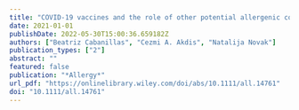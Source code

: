 ```yaml
---
title: "COVID-19 vaccines and the role of other potential allergenic components different from PEG. A reply to: “Other excipients than PEG might cause serious hypersensitivity reactions in COVID-19 vaccines”"
date: 2021-01-01
publishDate: 2022-05-30T15:00:36.659182Z
authors: ["Beatriz Cabanillas", "Cezmi A. Akdis", "Natalija Novak"]
publication_types: ["2"]
abstract: ""
featured: false
publication: "*Allergy*"
url_pdf: "https://onlinelibrary.wiley.com/doi/abs/10.1111/all.14761"
doi: "10.1111/all.14761"
---
```


